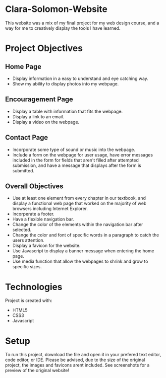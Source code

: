 # Clara-Solomon-Website

This website was a mix of my final project for my web design course, and a way for me to creatively display the tools I have learned.

# Project Objectives 
## Home Page

* Display information  in a easy to understand and eye catching way.
* Show my ability to display photos into my webpage.

## Encouragement Page

* Display a table with information that fits the webpage.
* Display a link to an email.
* Display a video on the webpage.

## Contact Page

* Incorporate some type of sound or music into the webpage.
* Include a form on the webpage for user usage, have error messages included in the form for fields that aren't filled after
attempted submission, and have a message that displays after the form is submitted.

## Overall Objectives

* Use at least one element from every chapter in our textbook, and display a functional web page that worked on the majority of web 
browsers including Internet Explorer.
* Incorperate a footer.
* Have a flexible navigation bar.
* Change the color of the elements within the navigation bar after selected.
* Change the color and font of specific words in a paragraph to catch the users attention.
* Display a favicon for the website.
* Use Javascript to display a banner message when entering the home page.
* Use media function that allow the webpages to shrink and grow to specific sizes.


# Technologies 

Project is created with:

* HTML5
* CSS3
* Javascript


# Setup

To run this project, download the file and open it in your prefered text editor, code editor, or IDE. Please be advised, due to the size of the original project, the images and favicons arent included. See screenshots for a preview of the original website!

